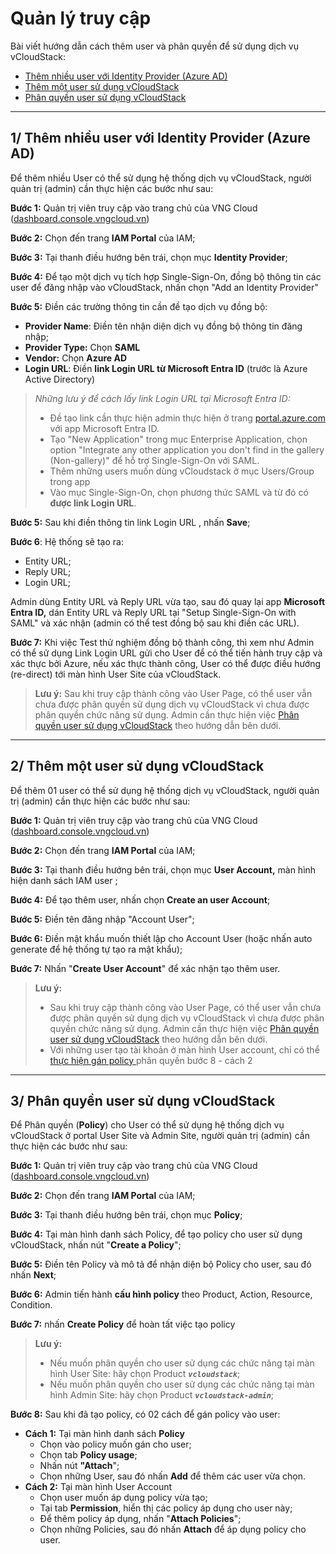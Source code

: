 # Quản lý truy cập

Bài viết hướng dẫn cách thêm user và phân quyền để sử dụng dịch vụ vCloudStack:

* [Thêm nhiều user với Identity Provider (Azure AD)](https://docs.vngcloud.vn/vng-cloud-document/vn/vcloudstack/quan-tri-voi-admin-site/quan-ly-truy-cap#id-1-them-nhieu-user-voi-identity-provider-azure-a-d)
* [Thêm một user sử dụng vCloudStack](https://docs.vngcloud.vn/vng-cloud-document/vn/vcloudstack/quan-tri-voi-admin-site/quan-ly-truy-cap#id-2-them-mot-user-su-dung-vcloudstack)
* [Phân quyền user sử dụng vCloudStack](https://docs.vngcloud.vn/vng-cloud-document/vn/vcloudstack/quan-tri-voi-admin-site/quan-ly-truy-cap#id-3-phan-quyen-user-su-dung-vcloudstack)

***

## **1/ Thêm nhiều user với Identity Provider (Azure AD)**

Để thêm nhiều User có thể sử dụng hệ thống dịch vụ vCloudStack, người quản trị (admin) cần thực hiện các bước như sau:

**Bước 1:** Quản trị viên truy cập vào trang chủ của VNG Cloud ([dashboard.console.vngcloud.vn](https://dashboard.console.vngcloud.vn/))

**Bước 2:** Chọn đến trang **IAM Portal** của IAM;

**Bước 3:** Tại thanh điều hướng bên trái, chọn mục **Identity Provider**;

**Bước 4:** Để tạo một dịch vụ tích hợp Single-Sign-On, đồng bộ thông tin các user để đăng nhập vào vCloudStack, nhấn chọn "Add an Identity Provider"

**Bước 5:** Điền các trường thông tin cần đề tạo dịch vụ đồng bộ:

* **Provider Name**: Điền tên nhận diện dịch vụ đồng bộ thông tin đăng nhập;
* **Provider Type:** Chọn **SAML**
* **Vendor:** Chọn **Azure AD**
* **Login URL**: Điền **link Login URL từ Microsoft Entra ID** (trước là Azure Active Directory)

> _Những lưu ý để cách lấy link Login URL tại Microsoft Entra ID:_
>
> * Đề tạo link cần thực hiện admin thực hiện ở trang [portal.azure.com](https://portal.azure.com/#home) với app Microsoft Entra ID.
> * Tạo "New Application" trong mục Enterprise Application, chọn option "Integrate any other application you don't find in the gallery (Non-gallery)" để hỗ trợ Single-Sign-On với SAML.
> * Thêm những users muốn dùng vCloudstack ở mục Users/Group trong app
> * Vào mục Single-Sign-On, chọn phương thức SAML và từ đó có **được link Login URL**.

**Bước 5:** Sau khi điền thông tin link Login URL , nhấn **Save**;

**Bước 6**: Hệ thống sẽ tạo ra:

* Entity URL;
* Reply URL;
* Login URL;

Admin dùng Entity URL và Reply URL  vừa tạo, sau đó quay lại app **Microsoft Entra ID,** dán Entity URL và Reply URL tại "Setup Single-Sign-On with SAML" và xác nhận (admin có thể test đồng bộ sau khi điền các URL).

**Bước 7:** Khi việc Test thử nghiệm đồng bộ thành công, thì xem như Admin có thể sử dụng Link Login URL gửi cho User để có thể tiến hành truy cập và xác thực bởi Azure, nếu xác thực thành công, User có thể được điều hướng (re-direct) tới màn hình User Site của vCloudStack.

> **Lưu ý:** Sau khi truy cập thành công vào User Page, có thể user vẫn chưa được phân quyền sử dụng dịch vụ vCloudStack vì chưa được phân quyền chức năng sử dụng. Admin cần thực hiện việc [Phân quyền user sử dụng vCloudStack](https://docs.vngcloud.vn/vng-cloud-document/vn/vcloudstack/quan-tri-voi-admin-site/quan-ly-truy-cap#id-3-phan-quyen-user-su-dung-vcloudstack) theo hướng dẫn bên dưới.

***

## **2/ Thêm một user sử dụng vCloudStack**

Để thêm 01 user có thể sử dụng hệ thống dịch vụ vCloudStack, người quản trị (admin) cần thực hiện các bước như sau:

**Bước 1:** Quản trị viên truy cập vào trang chủ của VNG Cloud ([dashboard.console.vngcloud.vn](https://dashboard.console.vngcloud.vn/))

**Bước 2:** Chọn đến trang **IAM Portal** của IAM;

**Bước 3:** Tại thanh điều hướng bên trái, chọn mục **User Account,** màn hình hiện danh sách IAM user ;

**Bước 4:** Để tạo thêm user, nhấn chọn **Create an user Account**;

**Bước 5:** Điền tên đăng nhập "Account User";

**Bước 6:** Điền mật khẩu muốn thiết lập cho Account User (hoặc nhấn auto generate để hệ thống tự tạo ra mật khẩu);

**Bước 7:** Nhấn "**Create User Account**" để xác nhận tạo thêm user.

> **Lưu ý:** 
>
> * Sau khi truy cập thành công vào User Page, có thể user vẫn chưa được phân quyền sử dụng dịch vụ vCloudStack vì chưa được phân quyền chức năng sử dụng. Admin cần thực hiện việc [Phân quyền user sử dụng vCloudStack](https://docs.vngcloud.vn/vng-cloud-document/vn/vcloudstack/quan-tri-voi-admin-site/quan-ly-truy-cap#id-3-phan-quyen-user-su-dung-vcloudstack) theo hướng dẫn bên dưới.
> * Với những user tạo tài khoản ở màn hình User account, chỉ có thể [thực hiện gán policy ](https://docs.vngcloud.vn/vng-cloud-document/vn/vcloudstack/quan-tri-voi-admin-site/quan-ly-truy-cap#id-3-phan-quyen-user-su-dung-vcloudstack)phân quyền bước 8 - cách 2 

***

## **3/ Phân quyền user sử dụng vCloudStack**

Để Phân quyền (**Policy**) cho User có thể sử dụng hệ thống dịch vụ vCloudStack ở portal User Site và Admin Site, người quản trị (admin) cần thực hiện các bước như sau:

**Bước 1:** Quản trị viên truy cập vào trang chủ của VNG Cloud ([dashboard.console.vngcloud.vn](https://dashboard.console.vngcloud.vn/))

**Bước 2:** Chọn đến trang **IAM Portal** của IAM;

**Bước 3:** Tại thanh điều hướng bên trái, chọn mục **Policy**;

**Bước 4:** Tại màn hình danh sách Policy, để tạo policy cho user sử dụng vCloudStack, nhấn nút "**Create a Policy**";

**Bước 5:** Điền tên Policy và mô tả để nhận diện bộ Policy cho user, sau đó nhấn **Next**;

**Bước 6:** Admin tiến hành **cấu hình policy** theo Product, Action, Resource, Condition.

**Bước 7:** nhấn **Create Policy** để hoàn tất việc tạo policy

> **Lưu ý:**
>
> * Nếu muốn phân quyền cho user sử dụng các chức năng tại màn hình User Site: hãy chọn Product _**`vcloudstack`**_;
> * Nếu muốn phân quyền cho user sử dụng các chức năng tại màn hình Admin Site: hãy chọn Product _**`vcloudstack-admin`**_;

**Bước 8:** Sau khi đã tạo policy, có 02 cách để gán policy vào user:

* **Cách 1:** Tại màn hình danh sách **Policy**
  * Chọn vào policy muốn gán cho user;
  * Chọn tab **Policy usage**;
  * Nhấn nút **"Attach**";
  * Chọn những User, sau đó nhấn **Add** để thêm các user vừa chọn.
* **Cách 2:** Tại màn hình User Account
  * Chọn user muốn áp dụng policy vừa tạo;
  * Tại tab **Permission**, hiển thị các policy áp dụng cho user này;
  * Để thêm policy áp dụng, nhấn "**Attach Policies**";
  * Chọn những Policies, sau đó nhấn **Attach** để áp dụng policy cho user.
